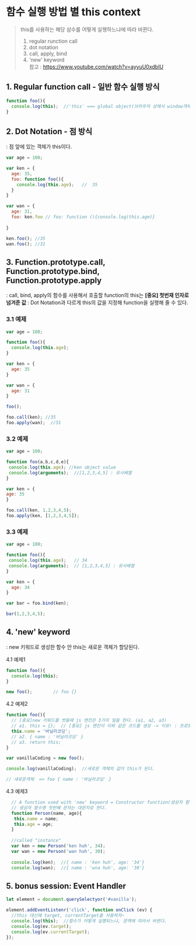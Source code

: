 
# 함수 실행 방법 별 this context
>  this를 사용하는 해당 삼수를 어떻게 실행하느냐에 따라 바뀐다. 
>  1. regular runction call
>  2. dot notation
>  3. call, apply, bind
>  4. 'new' keyword  
> 참고 : https://www.youtube.com/watch?v=ayyuU0xdbIU
  
  
  
## 1. Regular function call - 일반 함수 실행 방식
  ``` js
  function foo(){
    console.log(this);  //'this' === global object(브라우저 상에서 window객체)
  }
  ```
  
  
## 2. Dot Notation - 점 방식  
  : 점 앞에 있는 객체가 this이다.
  ``` js
  var age = 100;
  
  var ken = {
    age: 35,
    foo: function foo(){
      console.log(this.age);   //  35
    }
  }
  
  var wan = {
    age: 31,
    foo: ken.foo // foo: function (){console.log(this.age)}
   
  } 
  
  ken.foo(); //35
  wan.foo(); //31
  ```


## 3. Function.prototype.call, Function.prototype.bind, Function.prototype.apply  
  : call, bind, apply의 함수를 사용해서 호출할 function의 this는
  **[중요] 첫번재 인자로 넘겨준 값**
  : Dot Notation과 다르게 this의 값을 지정해 function을 실행해 줄 수 있다.
  
  ### 3.1 예제
  ``` js
  var age = 100;
  
  function foo(){
    console.log(this.age);
  }
  
  var ken = {
    age: 35
  }
  
  var wan = {
    age: 31
  } 
 
  foo();
  
  foo.call(ken); //35
  foo.apply(wan);  //31
  ```

  
  ### 3.2 예제
   ``` js
  var age = 100;
  
  function foo(a,b,c,d,e){
    console.log(this.age); //ken object value
    console.log(arguments);  //[1,2,3,4,5] : 유사배열
  }
  
  var ken = {
   age: 35
  }
  
  foo.call(ken, 1,2,3,4,5);
  foo.apply(ken, [1,2,3,4,5]); 
  ``` 

  ### 3.3 예제  
  ``` js
  var age = 100;
  
  function foo(){
   console.log(this.age);   // 34
   console.log(arguments);  // [1,2,3,4,5] : 유사배열
  }
  
  var ken = {
    age: 34
  }
  
  var bar = foo.bind(ken);
  
  bar(1,2,3,4,5);
  ``` 
  
  ## 4. 'new' keyword  
  : new 키워드로 생성한 함수 안 this는 새로운 객체가 할당된다.
 
  4.1 예제1
  ``` js
  function foo(){
    console.log(this);
  }
  
  new foo();        // foo {}
  ```

  4.2 예제2
  ``` js
  function foo(){
    // [중요]new 키워드를 썻을때 js 엔진은 3가지 일을 한다. (a1, a2, a3)
    // a1. this = {};  // [중요] js 엔진이 이와 같은 코드를 생성 -> 이유! : 프로토타입체인, 객체지향 프로그램을 하게 되면 좀더 이해할수 있다.
    this.name = '바닐라코딩';
    // a2. { name : '바닐라코딩' }
    // a3. return this;
  }
  
  var vanillaCoding = new foo();
  
  console.log(vanillaCoding);  //새로운 객체의 값이 this가 된다.
  
  // 새로운객체  => foo { name : '바닐라코딩' }
  ```


  4.3 예제3
``` js
  // A function used with 'new' keyword = Constructor function(생성자 함수)
  // 생성자 함수명 첫번째 문자는 대문자로 한다.
  function Person(name, age){
   this.name = name;
   this.age = age;
  }
  
  //called "instance"
  var ken = new Person('ken huh', 34);
  var wan = new Person('wan huh', 30);
  
  console.log(ken);  //{ name : 'ken huh', age: '34'}
  console.log(wan);  //{ name : 'wna huh', age: '30'}
```
  



  ## 5. bonus session: Event Handler

``` js
let element = document.querySelectyor('#vanilla');

element.addEventListenr('click', function onClick (ev) {
  //this 대신에 target, currentTarget을 사용하자~ 
  console.log(this);  //함수가 어떻게 실행되느냐, 문맥에 따라서 바뀐다.
  console.log(ev.target);
  console.log(ev.currentTarget);
});
```
